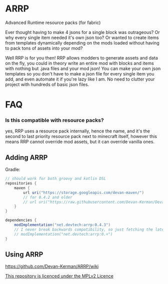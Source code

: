 # ARRP
Advanced Runtime resource packs (for fabric)

Ever thought having to make 4 jsons for a single block was outrageous? Or why every single item needed it's own json too? Or wanted to create items from templates dynamically depending on the mods loaded without having to pack tons of assets into your mod?

Well RRP is for you then! RRP allows modders to generate assets and data on the fly, you could in theory write an entire mod with blocks and items with nothing but .java files and your mod json! You can make your own json templates so you don't have to make a json file for every single item you add, and even automate it if you're lazy like I am. No need to clutter your project with hundreds of basic json files.

# FAQ
### Is this compatible with resource packs?
yes, RRP uses a resource pack internally, hence the name, and it's the second to last priority resource pack next to minecraft itself,
however this means RRP cannot override mod assets, but it can override vanilla ones.

## Adding ARRP
Gradle:
```groovy
// should work for both groovy and kotlin DSL
repositories {
	maven {
		url uri("https://storage.googleapis.com/devan-maven/")
		// for 0.4.2 and older
		// url uri("https://raw.githubusercontent.com/Devan-Kerman/Devan-Repo/master/")
	}
}

dependencies {
    modImplementation("net.devtech:arrp:0.4.3")
    // I never break backwards compatibility, so just fetching the latest version should be fine
    // modImplementation("net.devtech:arrp:0.+")
}
```

## Using ARRP
https://github.com/Devan-Kerman/ARRP/wiki

[This repository is licenced under the MPLv2 Licence](https://github.com/Devan-Kerman/ARRP/blob/master/LICENSE)

